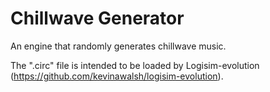 # Chillwave Generator
An engine that randomly generates chillwave music.

The ".circ" file is intended to be loaded by Logisim-evolution (https://github.com/kevinawalsh/logisim-evolution).
